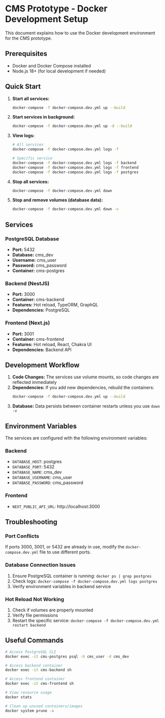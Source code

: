# CMS Prototype - Docker Development Setup

This document explains how to use the Docker development environment for the CMS prototype.

## Prerequisites

- Docker and Docker Compose installed
- Node.js 18+ (for local development if needed)

## Quick Start

1. **Start all services:**
   ```bash
   docker-compose -f docker-compose.dev.yml up --build
   ```

2. **Start services in background:**
   ```bash
   docker-compose -f docker-compose.dev.yml up -d --build
   ```

3. **View logs:**
   ```bash
   # All services
   docker-compose -f docker-compose.dev.yml logs -f
   
   # Specific service
   docker-compose -f docker-compose.dev.yml logs -f backend
   docker-compose -f docker-compose.dev.yml logs -f frontend
   docker-compose -f docker-compose.dev.yml logs -f postgres
   ```

4. **Stop all services:**
   ```bash
   docker-compose -f docker-compose.dev.yml down
   ```

5. **Stop and remove volumes (database data):**
   ```bash
   docker-compose -f docker-compose.dev.yml down -v
   ```

## Services

### PostgreSQL Database
- **Port:** 5432
- **Database:** cms_dev
- **Username:** cms_user
- **Password:** cms_password
- **Container:** cms-postgres

### Backend (NestJS)
- **Port:** 3000
- **Container:** cms-backend
- **Features:** Hot reload, TypeORM, GraphQL
- **Dependencies:** PostgreSQL

### Frontend (Next.js)
- **Port:** 3001
- **Container:** cms-frontend
- **Features:** Hot reload, React, Chakra UI
- **Dependencies:** Backend API

## Development Workflow

1. **Code Changes:** The services use volume mounts, so code changes are reflected immediately
2. **Dependencies:** If you add new dependencies, rebuild the containers:
   ```bash
   docker-compose -f docker-compose.dev.yml up --build
   ```
3. **Database:** Data persists between container restarts unless you use `down -v`

## Environment Variables

The services are configured with the following environment variables:

### Backend
- `DATABASE_HOST`: postgres
- `DATABASE_PORT`: 5432
- `DATABASE_NAME`: cms_dev
- `DATABASE_USERNAME`: cms_user
- `DATABASE_PASSWORD`: cms_password

### Frontend
- `NEXT_PUBLIC_API_URL`: http://localhost:3000

## Troubleshooting

### Port Conflicts
If ports 3000, 3001, or 5432 are already in use, modify the `docker-compose.dev.yml` file to use different ports.

### Database Connection Issues
1. Ensure PostgreSQL container is running: `docker ps | grep postgres`
2. Check logs: `docker-compose -f docker-compose.dev.yml logs postgres`
3. Verify environment variables in backend service

### Hot Reload Not Working
1. Check if volumes are properly mounted
2. Verify file permissions
3. Restart the specific service: `docker-compose -f docker-compose.dev.yml restart backend`

## Useful Commands

```bash
# Access PostgreSQL CLI
docker exec -it cms-postgres psql -U cms_user -d cms_dev

# Access backend container
docker exec -it cms-backend sh

# Access frontend container
docker exec -it cms-frontend sh

# View resource usage
docker stats

# Clean up unused containers/images
docker system prune -a
```
